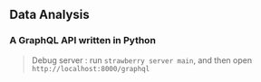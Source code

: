 ## Data Analysis

### A GraphQL API written in Python 

> Debug server : run `strawberry server main`, and then open `http://localhost:8000/graphql`
